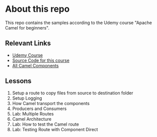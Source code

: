 # About this repo

This repo contains the samples according to the Udemy course "Apache Camel for beginners".

## Relevant Links
- [Udemy Course](<https://www.udemy.com/apache-camel-for-beginners-learn-by-coding-in-java/>)
- [Source Code for this course](<https://github.com/dsaish3/TeachApacheCamel>)
- [All Camel Components](<http://camel.apache.org/components.html>)
## Lessons
1. Setup a route to copy files from source to destination folder
2. Setup Logging
3. How Camel transport the components
4. Producers and Consumers
5. Lab: Multiple Routes
6. Camel Architecture
7. Lab: How to test the Camel route
8. Lab: Testing Route with Component Direct